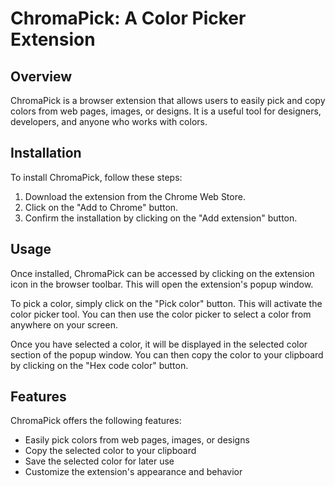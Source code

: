  # ChromaPick: A Color Picker Extension

## Overview
ChromaPick is a browser extension that allows users to easily pick and copy colors from web pages, images, or designs. It is a useful tool for designers, developers, and anyone who works with colors.

## Installation
To install ChromaPick, follow these steps:

1. Download the extension from the Chrome Web Store.
2. Click on the "Add to Chrome" button.
3. Confirm the installation by clicking on the "Add extension" button.

## Usage
Once installed, ChromaPick can be accessed by clicking on the extension icon in the browser toolbar. This will open the extension's popup window.

To pick a color, simply click on the "Pick color" button. This will activate the color picker tool. You can then use the color picker to select a color from anywhere on your screen.

Once you have selected a color, it will be displayed in the selected color section of the popup window. You can then copy the color to your clipboard by clicking on the "Hex code color" button.

## Features
ChromaPick offers the following features:

* Easily pick colors from web pages, images, or designs
* Copy the selected color to your clipboard
* Save the selected color for later use
* Customize the extension's appearance and behavior

